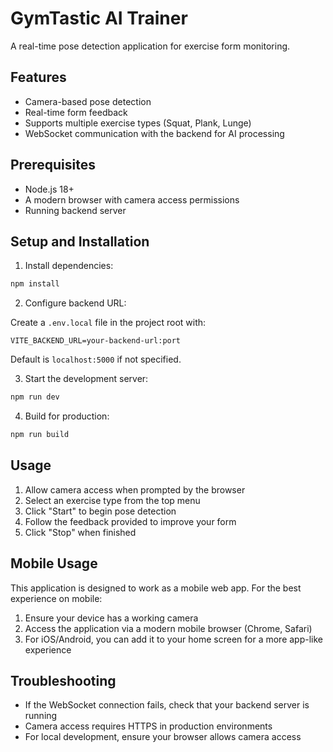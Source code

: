 # GymTastic AI Trainer

A real-time pose detection application for exercise form monitoring.

## Features

- Camera-based pose detection
- Real-time form feedback
- Supports multiple exercise types (Squat, Plank, Lunge)
- WebSocket communication with the backend for AI processing

## Prerequisites

- Node.js 18+
- A modern browser with camera access permissions
- Running backend server

## Setup and Installation

1. Install dependencies:

```bash
npm install
```

2. Configure backend URL:

Create a `.env.local` file in the project root with:

```
VITE_BACKEND_URL=your-backend-url:port
```

Default is `localhost:5000` if not specified.

3. Start the development server:

```bash
npm run dev
```

4. Build for production:

```bash
npm run build
```

## Usage

1. Allow camera access when prompted by the browser
2. Select an exercise type from the top menu
3. Click "Start" to begin pose detection
4. Follow the feedback provided to improve your form
5. Click "Stop" when finished

## Mobile Usage

This application is designed to work as a mobile web app. For the best experience on mobile:

1. Ensure your device has a working camera
2. Access the application via a modern mobile browser (Chrome, Safari)
3. For iOS/Android, you can add it to your home screen for a more app-like experience

## Troubleshooting

- If the WebSocket connection fails, check that your backend server is running
- Camera access requires HTTPS in production environments
- For local development, ensure your browser allows camera access
